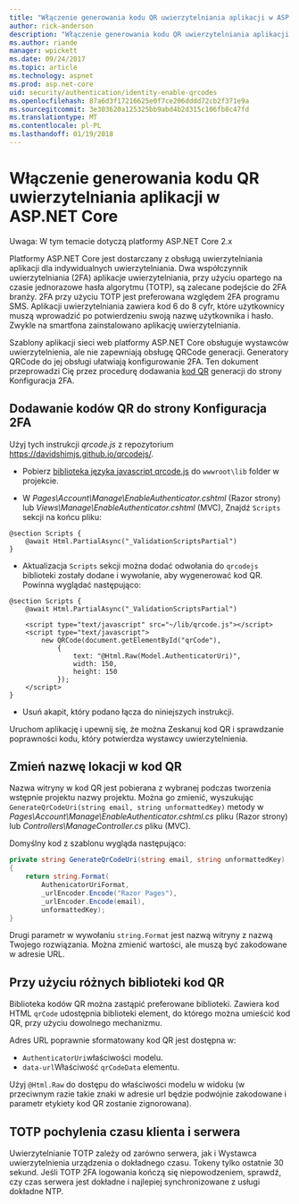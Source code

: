 ```yaml
---
title: "Włączenie generowania kodu QR uwierzytelniania aplikacji w ASP.NET Core"
author: rick-anderson
description: "Włączenie generowania kodu QR uwierzytelniania aplikacji w ASP.NET Core"
ms.author: riande
manager: wpickett
ms.date: 09/24/2017
ms.topic: article
ms.technology: aspnet
ms.prod: asp.net-core
uid: security/authentication/identity-enable-qrcodes
ms.openlocfilehash: 87a6d3f17216625e0f7ce206dddd72cb2f371e9a
ms.sourcegitcommit: 3e303620a125325bb9abd4b2d315c106fb8c47fd
ms.translationtype: MT
ms.contentlocale: pl-PL
ms.lasthandoff: 01/19/2018
---
```

# <a name="enabling-qr-code-generation-for-authenticator-apps-in-aspnet-core"></a>Włączenie generowania kodu QR uwierzytelniania aplikacji w ASP.NET Core

Uwaga: W tym temacie dotyczą platformy ASP.NET Core 2.x

Platformy ASP.NET Core jest dostarczany z obsługą uwierzytelniania aplikacji dla indywidualnych uwierzytelniania. Dwa współczynnik uwierzytelniania (2FA) aplikacje uwierzytelniania, przy użyciu opartego na czasie jednorazowe hasła algorytmu (TOTP), są zalecane podejście do 2FA branży. 2FA przy użyciu TOTP jest preferowana względem 2FA programu SMS. Aplikacji uwierzytelniania zawiera kod 6 do 8 cyfr, które użytkownicy muszą wprowadzić po potwierdzeniu swoją nazwę użytkownika i hasło. Zwykle na smartfona zainstalowano aplikację uwierzytelniania.

Szablony aplikacji sieci web platformy ASP.NET Core obsługuje wystawców uwierzytelnienia, ale nie zapewniają obsługę QRCode generacji. Generatory QRCode do jej obsługi ułatwiają konfigurowanie 2FA. Ten dokument przeprowadzi Cię przez procedurę dodawania [kod QR](https://wikipedia.org/wiki/QR_code) generacji do strony Konfiguracja 2FA.

## <a name="adding-qr-codes-to-the-2fa-configuration-page"></a>Dodawanie kodów QR do strony Konfiguracja 2FA

Użyj tych instrukcji *qrcode.js* z repozytorium https://davidshimjs.github.io/qrcodejs/.

* Pobierz [biblioteka języka javascript qrcode.js](https://davidshimjs.github.io/qrcodejs/) do `wwwroot\lib` folder w projekcie.

* W *Pages\Account\Manage\EnableAuthenticator.cshtml* (Razor strony) lub *Views\Manage\EnableAuthenticator.cshtml* (MVC), Znajdź `Scripts` sekcji na końcu pliku:

```cshtml
@section Scripts {
    @await Html.PartialAsync("_ValidationScriptsPartial")
}
```

* Aktualizacja `Scripts` sekcji można dodać odwołania do `qrcodejs` biblioteki zostały dodane i wywołanie, aby wygenerować kod QR. Powinna wyglądać następująco:

```cshtml
@section Scripts {
    @await Html.PartialAsync("_ValidationScriptsPartial")

    <script type="text/javascript" src="~/lib/qrcode.js"></script>
    <script type="text/javascript">
        new QRCode(document.getElementById("qrCode"),
            {
                text: "@Html.Raw(Model.AuthenticatorUri)",
                width: 150,
                height: 150
            });
    </script>
}
```

* Usuń akapit, który podano łącza do niniejszych instrukcji.

Uruchom aplikację i upewnij się, że można Zeskanuj kod QR i sprawdzanie poprawności kodu, który potwierdza wystawcy uwierzytelnienia.

## <a name="change-the-site-name-in-the-qr-code"></a>Zmień nazwę lokacji w kod QR

Nazwa witryny w kod QR jest pobierana z wybranej podczas tworzenia wstępnie projektu nazwy projektu. Można go zmienić, wyszukując `GenerateQrCodeUri(string email, string unformattedKey)` metody w *Pages\Account\Manage\EnableAuthenticator.cshtml.cs* pliku (Razor strony) lub *Controllers\ManageController.cs* pliku (MVC). 

Domyślny kod z szablonu wygląda następująco:

```c#
private string GenerateQrCodeUri(string email, string unformattedKey)
{
    return string.Format(
        AuthenicatorUriFormat,
        _urlEncoder.Encode("Razor Pages"),
        _urlEncoder.Encode(email),
        unformattedKey);
}
```

Drugi parametr w wywołaniu `string.Format` jest nazwą witryny z nazwą Twojego rozwiązania. Można zmienić wartości, ale muszą być zakodowane w adresie URL.

## <a name="using-a-different-qr-code-library"></a>Przy użyciu różnych biblioteki kod QR

Biblioteka kodów QR można zastąpić preferowane biblioteki. Zawiera kod HTML `qrCode` udostępnia biblioteki element, do którego można umieścić kod QR, przy użyciu dowolnego mechanizmu.

Adres URL poprawnie sformatowany kod QR jest dostępna w:

* `AuthenticatorUri`właściwości modelu.
* `data-url`Właściwość `qrCodeData` elementu. 

Użyj `@Html.Raw` do dostępu do właściwości modelu w widoku (w przeciwnym razie takie znaki w adresie url będzie podwójnie zakodowane i parametr etykiety kod QR zostanie zignorowana).

## <a name="totp-client-and-server-time-skew"></a>TOTP pochylenia czasu klienta i serwera

Uwierzytelnianie TOTP zależy od zarówno serwera, jak i Wystawca uwierzytelnienia urządzenia o dokładnego czasu. Tokeny tylko ostatnie 30 sekund. Jeśli TOTP 2FA logowania kończą się niepowodzeniem, sprawdź, czy czas serwera jest dokładne i najlepiej synchronizowane z usługi dokładne NTP.
